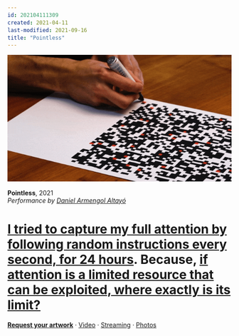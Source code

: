 ```yaml
---
id: 202104111309
created: 2021-04-11
last-modified: 2021-09-16
title: "Pointless"
---
```

![](../assets/202104111309.gif)

**Pointless**, 2021  
*Performance by [Daniel Armengol Altayó]([[202103150041]])*

# [I tried to capture my full attention by following random instructions every second, for 24 hours]([[202105291521]]). Because, [if attention is a limited resource that can be exploited, where exactly is its limit?]([[202105271834]])

[**Request your artwork**]([[202105271855]]) · [Video](https://www.youtube.com/watch?v=QRdb935v1sQ) · [Streaming](https://www.youtube.com/watch?v=3SPDPUxSgKA&list=PLS52VhiWnrkEx0E8j2X_m9M-HfkpFEbHB) · [Photos](https://flickr.com/photos/danielarmengolaltayo/albums/72157719334813149)